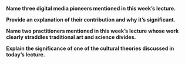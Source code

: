 **Name three digital media pioneers mentioned in this week’s lecture.**
 
**Provide an explanation of their contribution and why it’s significant.**

**Name two practitioners mentioned in this week’s lecture whose work clearly straddles traditional art and science divides.**

**Explain the significance of one of the cultural theories discussed in today’s lecture.**
